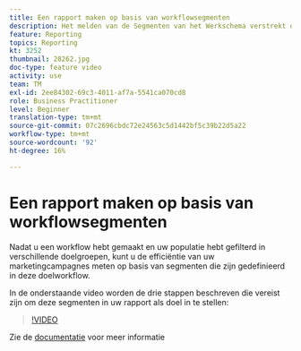 ```yaml
---
title: Een rapport maken op basis van workflowsegmenten
description: Het melden van de Segmenten van het Werkschema verstrekt de capaciteit om de code van het werkschemasegment in dynamische rapportering toe te voegen.
feature: Reporting
topics: Reporting
kt: 3252
thumbnail: 28262.jpg
doc-type: feature video
activity: use
team: TM
exl-id: 2ee84302-69c3-4011-af7a-5541ca070cd8
role: Business Practitioner
level: Beginner
translation-type: tm+mt
source-git-commit: 07c2696cbdc72e24563c5d1442bf5c39b22d5a22
workflow-type: tm+mt
source-wordcount: '92'
ht-degree: 16%

---
```


# Een rapport maken op basis van workflowsegmenten

Nadat u een workflow hebt gemaakt en uw populatie hebt gefilterd in verschillende doelgroepen, kunt u de efficiëntie van uw marketingcampagnes meten op basis van segmenten die zijn gedefinieerd in deze doelworkflow.

In de onderstaande video worden de drie stappen beschreven die vereist zijn om deze segmenten in uw rapport als doel in te stellen:

>[!VIDEO](https://video.tv.adobe.com/v/28262?quality=12)

Zie de [documentatie](https://docs.adobe.com/content/help/en/campaign-standard/using/reporting/customizing-reports/creating-a-report-workflow-segment.html) voor meer informatie
